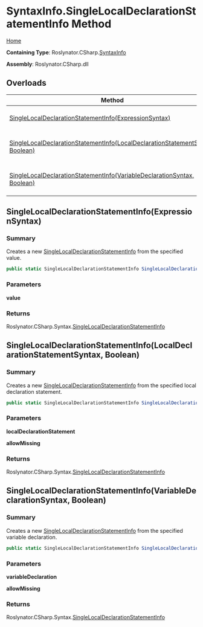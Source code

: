 # SyntaxInfo\.SingleLocalDeclarationStatementInfo Method

[Home](../../../../README.md)

**Containing Type**: Roslynator\.CSharp\.[SyntaxInfo](../README.md)

**Assembly**: Roslynator\.CSharp\.dll

## Overloads

| Method | Summary |
| ------ | ------- |
| [SingleLocalDeclarationStatementInfo(ExpressionSyntax)](#Roslynator_CSharp_SyntaxInfo_SingleLocalDeclarationStatementInfo_Microsoft_CodeAnalysis_CSharp_Syntax_ExpressionSyntax_) | Creates a new [SingleLocalDeclarationStatementInfo](../../Syntax/SingleLocalDeclarationStatementInfo/README.md) from the specified value\. |
| [SingleLocalDeclarationStatementInfo(LocalDeclarationStatementSyntax, Boolean)](#Roslynator_CSharp_SyntaxInfo_SingleLocalDeclarationStatementInfo_Microsoft_CodeAnalysis_CSharp_Syntax_LocalDeclarationStatementSyntax_System_Boolean_) | Creates a new [SingleLocalDeclarationStatementInfo](../../Syntax/SingleLocalDeclarationStatementInfo/README.md) from the specified local declaration statement\. |
| [SingleLocalDeclarationStatementInfo(VariableDeclarationSyntax, Boolean)](#Roslynator_CSharp_SyntaxInfo_SingleLocalDeclarationStatementInfo_Microsoft_CodeAnalysis_CSharp_Syntax_VariableDeclarationSyntax_System_Boolean_) | Creates a new [SingleLocalDeclarationStatementInfo](../../Syntax/SingleLocalDeclarationStatementInfo/README.md) from the specified variable declaration\. |

## SingleLocalDeclarationStatementInfo\(ExpressionSyntax\) <a name="Roslynator_CSharp_SyntaxInfo_SingleLocalDeclarationStatementInfo_Microsoft_CodeAnalysis_CSharp_Syntax_ExpressionSyntax_"></a>

### Summary

Creates a new [SingleLocalDeclarationStatementInfo](../../Syntax/SingleLocalDeclarationStatementInfo/README.md) from the specified value\.

```csharp
public static SingleLocalDeclarationStatementInfo SingleLocalDeclarationStatementInfo(ExpressionSyntax value)
```

### Parameters

**value**

### Returns

Roslynator\.CSharp\.Syntax\.[SingleLocalDeclarationStatementInfo](../../Syntax/SingleLocalDeclarationStatementInfo/README.md)

## SingleLocalDeclarationStatementInfo\(LocalDeclarationStatementSyntax, Boolean\) <a name="Roslynator_CSharp_SyntaxInfo_SingleLocalDeclarationStatementInfo_Microsoft_CodeAnalysis_CSharp_Syntax_LocalDeclarationStatementSyntax_System_Boolean_"></a>

### Summary

Creates a new [SingleLocalDeclarationStatementInfo](../../Syntax/SingleLocalDeclarationStatementInfo/README.md) from the specified local declaration statement\.

```csharp
public static SingleLocalDeclarationStatementInfo SingleLocalDeclarationStatementInfo(LocalDeclarationStatementSyntax localDeclarationStatement, bool allowMissing = false)
```

### Parameters

**localDeclarationStatement**

**allowMissing**

### Returns

Roslynator\.CSharp\.Syntax\.[SingleLocalDeclarationStatementInfo](../../Syntax/SingleLocalDeclarationStatementInfo/README.md)

## SingleLocalDeclarationStatementInfo\(VariableDeclarationSyntax, Boolean\) <a name="Roslynator_CSharp_SyntaxInfo_SingleLocalDeclarationStatementInfo_Microsoft_CodeAnalysis_CSharp_Syntax_VariableDeclarationSyntax_System_Boolean_"></a>

### Summary

Creates a new [SingleLocalDeclarationStatementInfo](../../Syntax/SingleLocalDeclarationStatementInfo/README.md) from the specified variable declaration\.

```csharp
public static SingleLocalDeclarationStatementInfo SingleLocalDeclarationStatementInfo(VariableDeclarationSyntax variableDeclaration, bool allowMissing = false)
```

### Parameters

**variableDeclaration**

**allowMissing**

### Returns

Roslynator\.CSharp\.Syntax\.[SingleLocalDeclarationStatementInfo](../../Syntax/SingleLocalDeclarationStatementInfo/README.md)

